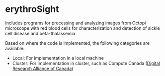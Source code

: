 # erythroSight
Includes programs for processing and analyzing images from Octopi microscope with red blood cells for characterization and detection of sickle cell disease and beta-thalassemia

Based on where the code is implemented, the following categories are available: 
- Local: For implementation in a local machine
- Cluster: For implementation in cluster, such as Compute Canada ([Digital Research Alliance of Canada](https://ccdb.alliancecan.ca/)) 
